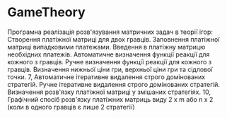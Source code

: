 # GameTheory
Програмна реалізація розв'язування матричних задач в теорії ігор:  Створення платіжної матриці для двох гравців. Заповнення платіжної матриці випадковими платежами. Введення в платіжну матрицю необхідних платежів. Автоматичне визначення функції реакції для кожного з гравців. Ручне визначення функції реакції для кожного з гравців. Визначення нижньої ціни гри, верхньої ціни гри та сідлової точки. 7, Автоматичне ітеративне видалення строго домінованих стратегій. Ручне ітеративне видалення строго домінованих стратегій. Визначення розв'язку платіжної матриці у змішаних стратегіях. 10, Графічний спосіб розв'язку платіжних матриць виду 2 х m або n x 2 (коли в одного гравців є лише 2 стратегії)
